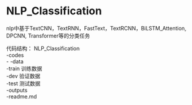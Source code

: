 # NLP_Classification
nlp中基于TextCNN，TextRNN，FastText，TextRCNN，BiLSTM_Attention, DPCNN, Transformer等的分类任务

代码结构：
NLP_Classification <br/>
 -codes <br/>
    -
 -data <br/>
  -train 训练数据 <br/>
  -dev   验证数据 <br/>
  -test  测试数据 <br/>
 -outputs  <br/>
 -readme.md <br/>
